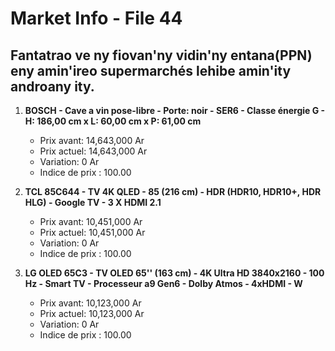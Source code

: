 # Market Info - File 44

## Fantatrao ve ny fiovan'ny vidin'ny entana(PPN) eny amin'ireo supermarchés lehibe amin'ity androany ity.

1. **BOSCH - Cave a vin pose-libre - Porte: noir - SER6 - Classe énergie G - H: 186,00 cm x L: 60,00 cm x P: 61,00 cm**
   - Prix avant: 14,643,000 Ar
   - Prix actuel: 14,643,000 Ar
   - Variation: 0 Ar
   - Indice de prix : 100.00

2. **TCL 85C644 - TV 4K QLED - 85 (216 cm) - HDR (HDR10, HDR10+, HDR HLG) - Google TV - 3 X HDMI 2.1**
   - Prix avant: 10,451,000 Ar
   - Prix actuel: 10,451,000 Ar
   - Variation: 0 Ar
   - Indice de prix : 100.00

3. **LG OLED 65C3 - TV OLED 65'' (163 cm) - 4K Ultra HD 3840x2160 - 100 Hz - Smart TV - Processeur a9 Gen6 - Dolby Atmos - 4xHDMI - W**
   - Prix avant: 10,123,000 Ar
   - Prix actuel: 10,123,000 Ar
   - Variation: 0 Ar
   - Indice de prix : 100.00

